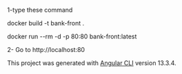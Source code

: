 1-type these command

docker build -t bank-front .

docker run --rm -d -p 80:80 bank-front:latest

2- Go to http://localhost:80

This project was generated with [Angular CLI](https://github.com/angular/angular-cli) version 13.3.4.